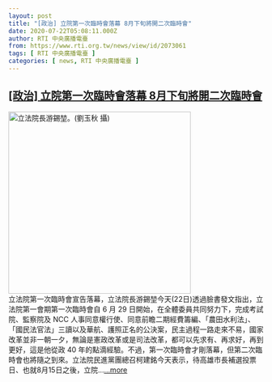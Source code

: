 ```yaml
---
layout: post
title: "[政治] 立院第一次臨時會落幕 8月下旬將開二次臨時會"
date: 2020-07-22T05:08:11.000Z
author: RTI 中央廣播電臺
from: https://www.rti.org.tw/news/view/id/2073061
tags: [ RTI 中央廣播電臺 ]
categories: [ news, RTI 中央廣播電臺 ]
---
```

<!--1595394491000-->
[[政治] 立院第一次臨時會落幕 8月下旬將開二次臨時會](https://www.rti.org.tw/news/view/id/2073061)
------

<div>
<img src="https://static.rti.org.tw/assets/thumbnails/2020/06/04/4a281057e7334b5fd980bd84795c6234.jpg" width="360" alt="立法院長游錫堃。(劉玉秋 攝)" title="立法院長游錫堃。(劉玉秋 攝)"><br>立法院第一次臨時會宣告落幕，立法院長游錫堃今天(22日)透過臉書發文指出，立法院第一會期第一次臨時會自&nbsp;6 月 29 日開始，在全體委員共同努力下，完成考試院、監察院及 NCC 人事同意權行使、同意前瞻二期經費籌編、「農田水利法」、「國民法官法」三讀以及華航、護照正名的公決案，民主過程一路走來不易，國家改革並非一朝一夕，無論是憲政改革或是司法改革，都可以先求有、再求好，再到更好，這是他從政 40 年的點滴經驗。不過，第一次臨時會才剛落幕，但第二次臨時會也將隨之到來。立法院民進黨團總召柯建銘今天表示，待高雄市長補選投票日、也就8月15日之後，立院...<a target="_blank" href="https://www.rti.org.tw/news/view/id/2073061">...more</a>
</div>
